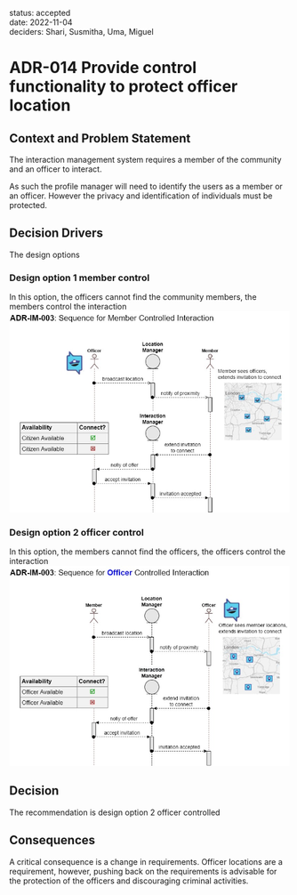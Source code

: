 status: accepted  
date: 2022-11-04  
deciders: Shari, Susmitha, Uma, Miguel


# ADR-014 Provide control functionality to protect officer location

## Context and Problem Statement
The interaction management system requires a member of the community and an officer to interact.

As such the profile manager will need to identify the users as a member or an officer.  However the privacy and identification of individuals must be protected.

## Decision Drivers
The design options

### Design option 1 member control
In this option, the officers cannot find the community members, the members control the interaction
![](./member_control.jpg)

### Design option 2 officer control
In this option, the members cannot find the officers, the officers control the interaction
![](./officer_control.jpg)

## Decision
The recommendation is design option 2 officer controlled

## Consequences
A critical consequence is a change in requirements.  Officer locations are a requirement, however, pushing back on the requirements is advisable for the protection of the officers and discouraging criminal activities.

